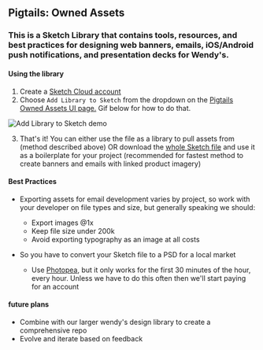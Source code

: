 ## Pigtails: Owned Assets

### This is a Sketch Library that contains tools, resources, and best practices for designing web banners, emails, iOS/Android push notifications, and presentation decks for Wendy's.

#### Using the library

1. Create a [Sketch Cloud account](https://sketch.cloud/signup) 
2. Choose `Add Library to Sketch` from the dropdown on the [Pigtails Owned Assets UI page.](https://sketch.cloud/s/0A5Ve) Gif below for how to do that.

![Add Library to Sketch demo](https://github.com/eliasjulian/pigtails-ownedassets/blob/master/addtolibrary.gif "Add Library to Sketch demo")

3. That's it! You can either use the file as a library to pull assets from (method described above) OR download the [whole Sketch file](https://sketch.cloud/s/0A5Ve) and use it as a boilerplate for your project (recommended for fastest method to create banners and emails with linked product imagery)


#### Best Practices

* Exporting assets for email development varies by project, so work with your developer on file types and size, but generally speaking we should: 
	* Export images @1x
	* Keep file size under 200k
	* Avoid exporting typography as an image at all costs
	
* So you have to convert your Sketch file to a PSD for a local market
	* Use [Photopea](https://www.photopea.com/), but it only works for the first 30 minutes of the hour, every hour. Unless we have to do this often then we'll start paying for an account


#### future plans 
* Combine with our larger wendy's design library to create a comprehensive repo
* Evolve and iterate based on feedback

